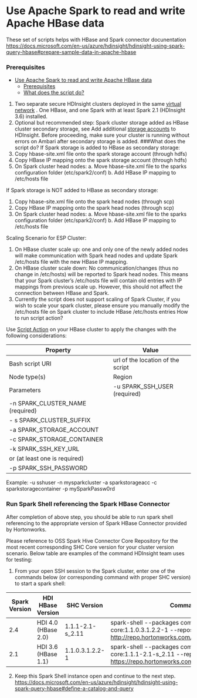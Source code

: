 # Use Apache Spark to read and write Apache HBase data
These set of scripts helps with HBase and Spark connector docunentation 
https://docs.microsoft.com/en-us/azure/hdinsight/hdinsight-using-spark-query-hbase#prepare-sample-data-in-apache-hbase

### Prerequisites
<!-- @import "[TOC]" {cmd="toc" depthFrom=1 depthTo=6 orderedList=false} -->

<!-- code_chunk_output -->

- [Use Apache Spark to read and write Apache HBase data](#use-apache-spark-to-read-and-write-apache-hbase-data)
    - [Prerequisites](#prerequisites)
    - [What does the script do?](#what-does-the-script-do)

<!-- /code_chunk_output -->
1. Two separate secure HDInsight clusters deployed in the same [virtual network](https://docs.microsoft.com/en-us/azure/hdinsight/hdinsight-plan-virtual-network-deployment) . One HBase, and one Spark with at least Spark 2.1 (HDInsight 3.6) installed. 
2. Optional but recommended step: Spark cluster storage added as HBase cluster secondary storage, see Add additional [storage accounts](https://docs.microsoft.com/en-us/azure/hdinsight/hdinsight-hadoop-add-storage) to HDInsight. Before proceeding, make sure your cluster is running without errors on Ambari after secondary storage is added.
###What does the script do?
If Spark storage is added to HBase as secondary storage:
1.	Copy hbase-site.xml file onto the spark storage account (through hdfs)
2.	Copy HBase IP mapping onto the spark storage account (through hdfs)
3.	On Spark cluster head nodes:
a.	Move hbase-site.xml file to the sparks configuration folder (etc/spark2/conf)
b.	Add HBase IP mapping to /etc/hosts file

If Spark storage is NOT added to HBase as secondary storage:
1.	Copy hbase-site.xml file onto the spark head nodes (through scp)
2.	Copy HBase IP mapping onto the spark head nodes (through scp)
3.	On Spark cluster head nodes:
a.	Move hbase-site.xml file to the sparks configuration folder (etc/spark2/conf)
b.	Add HBase IP mapping to /etc/hosts file

Scaling Scenario for ESP Cluster:
1.	On HBase cluster scale up: one and only one of the newly added nodes will make communication with Spark head nodes and update Spark /etc/hosts file with the new HBase IP mapping.
2.	On HBase cluster scale down: No communication/changes (thus no change in /etc/hosts) will be reported to Spark head nodes. This means that your Spark cluster’s /etc/hosts file will contain old entries with IP mappings from previous scale up. However, this should not affect the connection between HBase and Spark. 
3.	Currently the script does not support scaling of Spark Cluster, if you wish to scale your spark cluster, please ensure you manually modify the /etc/hosts file on Spark cluster to include HBase /etc/hosts entries
How to run script action?

Use [Script Action](https://docs.microsoft.com/en-us/azure/hdinsight/hdinsight-hadoop-customize-cluster-linux#script-action-to-a-running-cluster) on your HBase cluster to apply the changes with the following considerations:



| Property                         | Value                             |
|----------------------------------|-----------------------------------|
| Bash script URI                  | url of the location of the script |
| Node type(s)                     | Region                            |
| Parameters                       | -u SPARK_SSH_USER (required)      |
| -n SPARK_CLUSTER_NAME (required) |
| - s SPARK_CLUSTER_SUFFIX         |
| -a SPARK_STORAGE_ACCOUNT         |
| -c SPARK_STORAGE_CONTAINER       |
| -k SPARK_SSH_KEY_URL             |
|    or (at least one is required) |
| -p SPARK_SSH_PASSWORD            |

Example: 
-u sshuser -n mysparkcluster -a sparkstorageacc -c sparkstoragecontainer -p mySparkPassw0rd

### Run Spark Shell referencing the Spark HBase Connector
After completion of above step, you should be able to run spark shell referencing to the appropriate version of Spark HBase Connector provided by Hortonworks.

Please reference to OSS Spark Hive Connector Core Repository for the most recent corresponding SHC Core version for your cluster version scenario. Below table are examples of the command HDInsight team uses for testing:

1.	From your open SSH session to the Spark cluster, enter one of the commands below (or corresponding command with proper SHC version) to start a spark shell:

| Spark Version | HDI HBase Version   | SHC Version      | Command                                                                                                                               |
|---------------|---------------------|------------------|---------------------------------------------------------------------------------------------------------------------------------------|
| 2.4           | HDI 4.0 (HBase 2.0) | 1.1.1-2.1-s_2.11 | spark-shell --packages com.hortonworks.shc:shc-core:1.1.0.3.1.2.2-1 --repositories http://repo.hortonworks.com/content/groups/public/ |
| 2.1           | HDI 3.6 (HBase 1.1) | 1.1.0.3.1.2.2-1  | spark-shell --packages com.hortonworks:shc-core:1.1.1-2.1-s_2.11 --repositories https://repo.hortonworks.com/content/groups/public/   |



2. Keep this Spark Shell instance open and continue to the next step.
https://docs.microsoft.com/en-us/azure/hdinsight/hdinsight-using-spark-query-hbase#define-a-catalog-and-query
